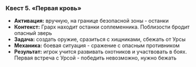 ### Квест 5. «Первая кровь»

- **Активация:** вручную, на границе безопасной зоны - останки
- **Контекст:** Грарх находит останки соплеменника. Поблизости бродит опасный зверь
- **Задача:** создать оружие, сразиться с хищниками, сбежать от Урсы
- **Механика:** боевая ситуация - сражение с опасным противником
- **Результат:** игрок учится развивать охотников и участвовать в боях. Первая встреча с Урсой - победить невозможно, нужно бежать